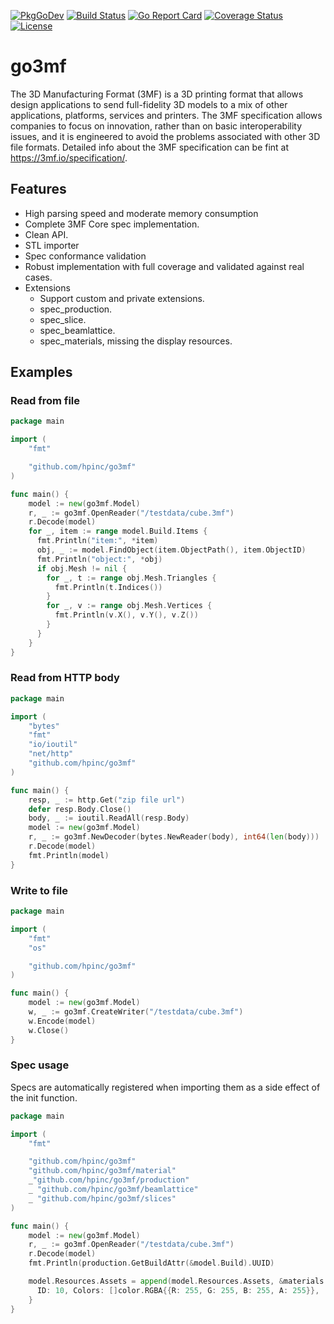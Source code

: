 [![PkgGoDev](https://pkg.go.dev/badge/github.com/hpinc/go3mf)](https://pkg.go.dev/github.com/hpinc/go3mf)
[![Build Status](https://github.com/hpinc/go3mf/workflows/CI/badge.svg)](https://github.com/hpinc/go3mf/actions?query=workflow%3ACI)
[![Go Report Card](https://goreportcard.com/badge/github.com/hpinc/go3mf)](https://goreportcard.com/report/github.com/hpinc/go3mf)
[![Coverage Status](https://coveralls.io/repos/github/HPInc/go3mf/badge.svg?branch=master)](https://coveralls.io/github/HPInc/go3mf?branch=master)
[![License](https://img.shields.io/badge/License-BSD%202--Clause-orange.svg)](https://opensource.org/licenses/BSD-2-Clause)

# go3mf

The 3D Manufacturing Format (3MF) is a 3D printing format that allows design applications to send full-fidelity 3D models to a mix of other applications, platforms, services and printers. The 3MF specification allows companies to focus on innovation, rather than on basic interoperability issues, and it is engineered to avoid the problems associated with other 3D file formats. Detailed info about the 3MF specification can be fint at https://3mf.io/specification/.

## Features

- High parsing speed and moderate memory consumption
- Complete 3MF Core spec implementation.
- Clean API.
- STL importer
- Spec conformance validation
- Robust implementation with full coverage and validated against real cases.
- Extensions
  - Support custom and private extensions.
  - spec_production.
  - spec_slice.
  - spec_beamlattice.
  - spec_materials, missing the display resources.

## Examples

### Read from file

```go
package main

import (
    "fmt"

    "github.com/hpinc/go3mf"
)

func main() {
    model := new(go3mf.Model)
    r, _ := go3mf.OpenReader("/testdata/cube.3mf")
    r.Decode(model)
    for _, item := range model.Build.Items {
      fmt.Println("item:", *item)
      obj, _ := model.FindObject(item.ObjectPath(), item.ObjectID)
      fmt.Println("object:", *obj)
      if obj.Mesh != nil {
        for _, t := range obj.Mesh.Triangles {
          fmt.Println(t.Indices())
        }
        for _, v := range obj.Mesh.Vertices {
          fmt.Println(v.X(), v.Y(), v.Z())
        }
      }
    }
}
```

### Read from HTTP body

```go
package main

import (
    "bytes"
    "fmt"
    "io/ioutil"
    "net/http"
    "github.com/hpinc/go3mf"
)

func main() {
    resp, _ := http.Get("zip file url")
    defer resp.Body.Close()
    body, _ := ioutil.ReadAll(resp.Body)
    model := new(go3mf.Model)
    r, _ := go3mf.NewDecoder(bytes.NewReader(body), int64(len(body)))
    r.Decode(model)
    fmt.Println(model)
}
```

### Write to file

```go
package main

import (
    "fmt"
    "os"

    "github.com/hpinc/go3mf"
)

func main() {
    model := new(go3mf.Model)
    w, _ := go3mf.CreateWriter("/testdata/cube.3mf")
    w.Encode(model)
    w.Close()
}
```

### Spec usage

Specs are automatically registered when importing them as a side effect of the init function.

```go
package main

import (
    "fmt"

    "github.com/hpinc/go3mf"
    "github.com/hpinc/go3mf/material"
    _"github.com/hpinc/go3mf/production"
    _ "github.com/hpinc/go3mf/beamlattice"
    _ "github.com/hpinc/go3mf/slices"
)

func main() {
    model := new(go3mf.Model)
    r, _ := go3mf.OpenReader("/testdata/cube.3mf")
    r.Decode(model)
    fmt.Println(production.GetBuildAttr(&model.Build).UUID)

    model.Resources.Assets = append(model.Resources.Assets, &materials.ColorGroup{
      ID: 10, Colors: []color.RGBA{{R: 255, G: 255, B: 255, A: 255}},
    }
}
```
